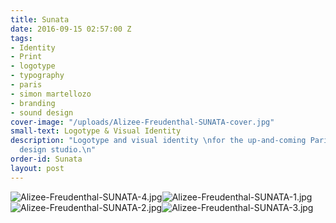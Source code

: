 ```yaml
---
title: Sunata
date: 2016-09-15 02:57:00 Z
tags:
- Identity
- Print
- logotype
- typography
- paris
- simon martellozo
- branding
- sound design
cover-image: "/uploads/Alizee-Freudenthal-SUNATA-cover.jpg"
small-text: Logotype & Visual Identity
description: "Logotype and visual identity \nfor the up-and-coming Parisian \nsound
  design studio.\n"
order-id: Sunata
layout: post
---
```


![Alizee-Freudenthal-SUNATA-4.jpg](/uploads/Alizee-Freudenthal-SUNATA-4.jpg)![Alizee-Freudenthal-SUNATA-1.jpg](/uploads/Alizee-Freudenthal-SUNATA-1.jpg)![Alizee-Freudenthal-SUNATA-2.jpg](/uploads/Alizee-Freudenthal-SUNATA-2.jpg)![Alizee-Freudenthal-SUNATA-3.jpg](/uploads/Alizee-Freudenthal-SUNATA-3.jpg)